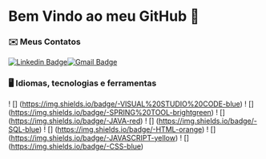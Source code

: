# Bem Vindo ao meu GitHub 👋

### ✉️ Meus Contatos
[![Linkedin Badge](https://img.shields.io/badge/-LinkedIn-blue?style=for-the-badge&logo=Linkedin&logoColor=white&link=https://https://www.linkedin.com/in/matheus-almeida-faria/)](https://www.linkedin.com/in/matheus-almeida-faria/)[![Gmail Badge](https://img.shields.io/badge/-Gmail-c14438?style=for-the-badge&logo=Gmail&logoColor=white&link=mailto:matheus.almeida.faria.almada@gmail.com)](mailto:matheus.almeida.faria.almada@gmail.com)

### 🖥 Idiomas, tecnologias e ferramentas

! [] (https://img.shields.io/badge/-VISUAL%20STUDIO%20CODE-blue)
! [] (https://img.shields.io/badge/-SPRING%20TOOL-brightgreen)
! [] (https://img.shields.io/badge/-JAVA-red)
! [] (https://img.shields.io/badge/-SQL-blue)
! [] (https://img.shields.io/badge/-HTML-orange)
! [] (https://img.shields.io/badge/-JAVASCRIPT-yellow)
! [] (https://img.shields.io/badge/-CSS-blue)

<!--
**MatheusAlmeidaFariaAlmada/MatheusAlmeidaFariaAlmada** is a ✨ _special_ ✨ repository because its `README.md` (this file) appears on your GitHub profile.
 
Here are some ideas to get you started:

- 🔭 I’m currently working on ...
- 🌱 I’m currently learning ...
- 👯 I’m looking to collaborate on ...
- 🤔 I’m looking for help with ...
- 💬 Ask me about ...
- 📫 How to reach me: ...
- 😄 Pronouns: ...
- ⚡ Fun fact: ...
-->
